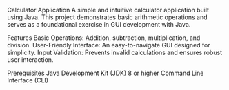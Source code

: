 Calculator Application
A simple and intuitive calculator application built using Java. This project demonstrates basic arithmetic operations and serves as a foundational exercise in GUI development with Java.

Features
Basic Operations: Addition, subtraction, multiplication, and division.
User-Friendly Interface: An easy-to-navigate GUI designed for simplicity.
Input Validation: Prevents invalid calculations and ensures robust user interaction.

Prerequisites
Java Development Kit (JDK) 8 or higher
Command Line Interface (CLI)
